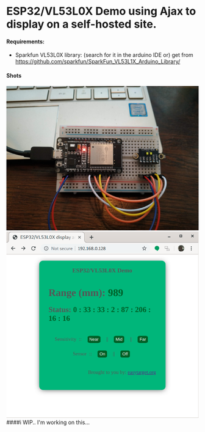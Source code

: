 # ESP32/VL53L0X Demo using Ajax to display on a self-hosted site.
#### Requirements:
* Sparkfun VL53L0X library: (search for it in the arduino IDE or) get from https://github.com/sparkfun/SparkFun_VL53L1X_Arduino_Library/
#### Shots
![The Prototype](/rangefinder-proto1.jpg)
![The results](/rangefinder-shot1.png)
####i WIP..
I'm working on this...
